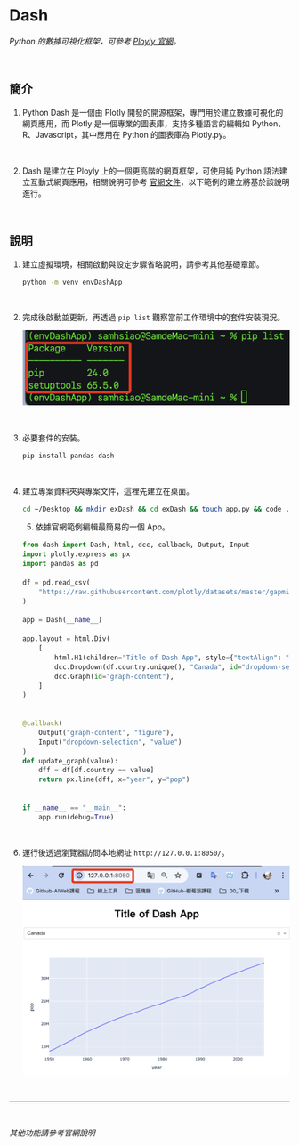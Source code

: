 # Dash

_Python 的數據可視化框架，可參考 [Ployly 官網](https://dash.plotly.com/)。_

<br>

## 簡介

1. Python Dash 是一個由 Plotly 開發的開源框架，專門用於建立數據可視化的網頁應用，而 Plotly 是一個專業的圖表庫，支持多種語言的編輯如 Python、R、Javascript，其中應用在 Python 的圖表庫為 Plotly.py。

<br>

2. Dash 是建立在 Ployly 上的一個更高階的網頁框架，可使用純 Python 語法建立互動式網頁應用，相關說明可參考 [官網文件](https://dash.plotly.com/)，以下範例的建立將基於該說明進行。

<br>

## 說明

1. 建立虛擬環境，相關啟動與設定步驟省略說明，請參考其他基礎章節。

    ```bash
    python -m venv envDashApp
    ```

<br>

2. 完成後啟動並更新，再透過 `pip list` 觀察當前工作環境中的套件安裝現況。

    ![](images/img_01.png)

<br>

3. 必要套件的安裝。

    ```bash
    pip install pandas dash
    ```

<br>

4. 建立專案資料夾與專案文件，這裡先建立在桌面。

    ```bash
    cd ~/Desktop && mkdir exDash && cd exDash && touch app.py && code .
    ```

    5. 依據官網範例編輯最簡易的一個 App。
    ```python
    from dash import Dash, html, dcc, callback, Output, Input
    import plotly.express as px
    import pandas as pd

    df = pd.read_csv(
        "https://raw.githubusercontent.com/plotly/datasets/master/gapminder_unfiltered.csv"
    )

    app = Dash(__name__)

    app.layout = html.Div(
        [
            html.H1(children="Title of Dash App", style={"textAlign": "center"}),
            dcc.Dropdown(df.country.unique(), "Canada", id="dropdown-selection"),
            dcc.Graph(id="graph-content"),
        ]
    )


    @callback(
        Output("graph-content", "figure"),
        Input("dropdown-selection", "value")
    )
    def update_graph(value):
        dff = df[df.country == value]
        return px.line(dff, x="year", y="pop")


    if __name__ == "__main__":
        app.run(debug=True)

    ```

<br>

6. 運行後透過瀏覽器訪問本地網址 `http://127.0.0.1:8050/`。

    ![](images/img_02.png)

<br>

___

<br>

_其他功能請參考官網說明_

